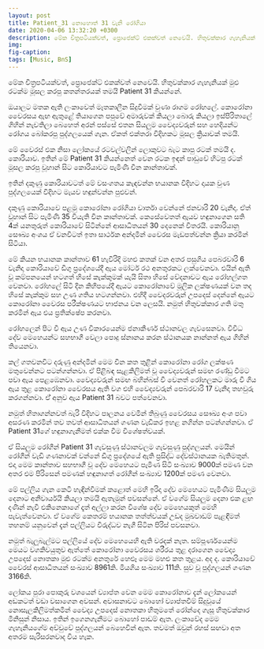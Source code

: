 ```yaml
---
layout: post
title: Patient_31 නොහොත් 31 වැනි රෝගියා
date: 2020-04-06 13:32:20 +0300
description: මේක චිත්‍රපටියක්වත්, ප්‍රොජෙක්ට් එකක්වත් නෙවෙයි. හිතුවක්කාර ගැහැනියක් මුළු රටක්ම මූසල කරපු කතන්තරයක් තමයි Patient 31 කියන්නේ.
img: 
fig-caption: 
tags: [Music, BnS]
---
```

මේක චිත්‍රපටියක්වත්, ප්‍රොජෙක්ට් එකක්වත් නෙවෙයි. හිතුවක්කාර ගැහැනියක් මුළු රටක්ම මූසල කරපු කතන්තරයක් තමයි Patient 31 කියන්නේ.

ඔයාලට මතක ඇති ලංකාවෙත් මෑතකාලීන සිදුවීමක් වුණා රාගම රෝහලේ. කොරෝනා වෛරසය ඇඟ ඇතුළේ තියාගෙන පපුවේ අමාරුවක් කියලා බොරු කියලා ඉස්පිරිතාලේ ගිහින් නැවතිලා බෙහෙත් අරන් පස්සේ එතන සියලුම ⁣වෛද්‍යවරුන් සහ හෙදියන්ට රෝගය බෝකරපු පුද්ගලයෙක් ගැන. ඒකත් එක්තරා විදිහකට මූසල ක්‍රියාවක් තමයි.

මේ වෛරස් එක නිසා ලෝකයේ රටවල්වලින් ලොකුවට බැට කාපු රටක් තමයි ද. කොරියාව.
ඉතින් මේ Patient 31 කියන්නෙත් වෙන රටක ඉඳන් පාඩුවේ හිටපු රටක් මූසල කරපු වූහාන් සිට කොරියාවට පැමිණි චීන කාන්තාවක්.

ඉතින් දකුණු කොරියාවටත් මේ වසංගතය කැඳවන්න භයානක විදිහට දායක වුණ පුද්ගලයෙක් විදිහට මැයව හඳුන්වන්න පුළුවන්.

දකුණු කොරියාවෙ පළමු කොරෝනා රෝගියා වාර්තා වෙන්නේ  ජනවාරි 20 වැනිදා. ඒත් වූහාන් සිට පැමිණි 35 වියැති චීන කාන්තාවක්. කෙසේවෙතත් ඇයව හඳුනාගෙන සති 4ක් යනතුරුත් කොරියාවේ සිටින්නේ ආසාධිතයන් 30 දෙනෙක් විතරයි. කොරියානු සෞඛ්‍ය අංශය ඒ වනවිටත් ඉතා සාර්ථක අන්දමින් වෛරස මැඩපත්වන්න ක්‍රියා කරමින් සිටියා.

මේ කියන භයානක කාන්තාව 61 හැවිරිදි මහළු කතක් වන අතර පසුගිය පෙබරවාරි 6 වැනිදා කොරියාවේ ඩීගු ප්‍රදේශයේදී ඇය මෝටර් රථ අනතුරකට ලක්වෙනවා. එයින් ඇති වූ කම්පනයෙන් හටගත් හිසේ කැක්කුමක් යැයි සිතා හිසේ වේදනාවට ඇය රෝහල්ගත වෙනවා. රෝහලේ සිටි දින කිහිපයේදී ඇයට කොරෝනාවේ මූලික ලක්ෂණයක් වන තද හිසේ කැක්කුම සහ උණ ගතිය හටගන්නවා. එහිදී වෛදරවරුන් උපදෙස් දෙන්නේ ඇයට කොරෝනා වෛරස පරීක්ෂණයට භාජනය වන ලෙසයි. නමුත් හිතුවක්කාර ගති මතු කරමින් ඇය එය ප්‍රතික්ෂේප කරනවා.

රෝහලෙන් පිට වී ඇය උණ විකාරයෙන්ම ජනාකීර්ණ ස්ථානවල ගැවසෙනවා. විවිධ දේව මෙහෙයන්ට සහභාගී වෙලා පොදු ස්නානය කරන ස්ථානයක නාන්නත් ඇය ගිහින් තියෙනවා.

කල් ගතවනවිට දරුණු අන්දමින් මෙම චීන කත තුළින් කොරෝනා රෝග ලක්ෂණ මතුවෙන්නට පටන්ගන්නවා. ඒ පිළිබඳ සැළකිලිමත් වූ වෛද්‍යවරුන් සමඟ රණ්ඩු වීමට පවා ඇය පෙළඹෙනවා. වෛද්‍යවරුන් සමඟ බහින්බස් වී වෙනත් රෝහලකට මාරු වී ගිය ඇය තුළ කොරෝනා වෛරසය ඇති වග එහි වෛද්‍යවරුන් පෙබරවාරි 17 වැනිදා තහවුරු කරගන්නවා. ඒ් අනුව ඇය Patient 31 බවට පත්වෙනවා.

නමුත් හිතාගන්නවත් බැරි විදිහට පාලනය වෙමින් තිබුණු වෛරසය සෞඛ්‍ය අංශ පවා අසරණ කරමින් තව තවත් ආසාධිතයන් ගණන වැඩිකර ඉහළ නගින්න පටන්ගන්නවා. ඒ Patient 31ගේ හඳුනාගැනීමත් එක්ක වීම විශේෂත්වයක්.

ඒ සියලුම රෝගීන් Patient 31 ගැවසුණු ස්ථානවලම ගැවසුණු පුද්ගලයන්. මෙයින් රෝගීන් වැඩි ගණනාවක් වන්නේ ඩීගු ප්‍රදේශයේ ඇති ප්‍රසිද්ධ දේවස්ථානයක බැතිමතුන්. එදා මෙම කාන්තාව සහභාගී වූ දේව මෙහෙයට පැමිණ සිටි සංඛ්‍යාව 9000ක් පමණ වන අතර එම පිරිසෙන් පමණක් හඳුනාගත් රෝගීන් සංඛ්‍යාව 1200ක් පමණ වෙනවා.

මේ පල්ලිය ගැන කෙටි හැඳින්වීමක් කළොත් මෙහි ඉරිදා දේව මෙහෙයට පැමිණීම සියලුම දෙනාට අනිවාර්යයි කියලා තමයි ඇතැමුන් පවසන්නේ. ඒ වගේම සියලුම දෙනා එක ළඟ දණින් නැවී එකිනෙකාගේ දෑත් අල්ලා කරන විශේෂ දේව මෙහෙයකුත් මෙහි පැවැත්වෙනවා. ඒ වගේම කෙතරම් භයානක තත්ත්වයක් උඩද මුඛවාඩම් පැළඳීමත් තහනම් යනුවෙන් දැන් පල්ලියට විරුද්ධව නැගී සිටින පිරිස් පවසනවා.

නමුත් බැලූබැල්මට පල්ලියේ දේව මෙහෙයෙහි ඇති වරදක් නැත. සම්පූර්ණයෙන්ම මෙයට වගකිවයුතුව ඇත්තේ කොරෝනා වෛරසය ශරීරය තුළ දරාගෙන වෛද්‍ය උපදෙස් නොතකා මුළු රටක්ම අනතුරේ හෙළූ මෙම මහළු කත තුළය. අද ද. කොරියාවේ වෛරස් ආසාධිතයන් සංඛ්‍යාව 8961කි. මියගිය සංඛ්‍යාව 111කි. සුව වූ පුද්ගලයන් ගණන 3166කි.

ලෝකය පුරා පොකුරු වශයෙන් ව්‍යාප්ත වෙන මෙම කොරෝනාව දැන් ලෝකයෙන් අඩකටත් වඩා වසාගෙන අවසන්. අවාසනාවට බොහෝ ව්‍යාප්තවීම් සිදුවූයේ නොසැලකිලිමත්කමින් වෛද්‍ය උපදෙස් නොතකා හිතුමතේ රෝන්දෙ ගැසූ හිතුවක්කාර මිනිසුන් නිසාය. ඉතින් ඉගෙනගැනීමට බොහෝ පාඩම් ඇත. ලංකාවේද මෙම ගැහැනියගේම අච්චුවේ පුද්ගලයන් බෙහෙවින් ඇත. තවමත් ඔවුන් රහස් සඟවා අත අතරම සැරිසරනවාද විය හැක. 